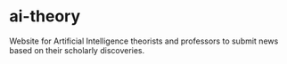# ai-theory
Website for Artificial Intelligence theorists and professors to submit news based on their scholarly discoveries.
